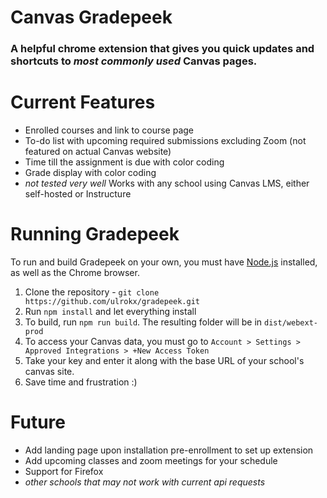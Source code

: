 # Canvas Gradepeek 

### A helpful chrome extension that gives you quick updates and shortcuts to *most commonly used* Canvas pages.

# Current Features

- Enrolled courses and link to course page
- To-do list with upcoming required submissions excluding Zoom (not featured on actual Canvas website)
- Time till the assignment is due with color coding
- Grade display with color coding
- *not tested very well* Works with any school using Canvas LMS, either self-hosted or Instructure

# Running Gradepeek

To run and build Gradepeek on your own, you must have [Node.js](https://nodejs.org/en/) installed, as well as the Chrome browser. 

1. Clone the repository - `git clone https://github.com/ulrokx/gradepeek.git`
2. Run `npm install` and let everything install
3. To build, run `npm run build`. The resulting folder will be in `dist/webext-prod`
4. To access your Canvas data, you must go to `Account > Settings > Approved Integrations > +New Access Token`
5. Take your key and enter it along with the base URL of your school's canvas site.
6. Save time and frustration :)

# Future
- Add landing page upon installation pre-enrollment to set up extension
- Add upcoming classes and zoom meetings for your schedule
- Support for Firefox
- *other schools that may not work with current api requests*


